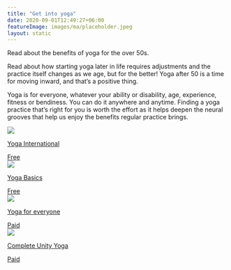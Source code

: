 ```yaml
---
title: "Get into yoga"
date: 2020-09-01T12:49:27+06:00
featureImage: images/ma/placeholder.jpeg
layout: static
---
```


Read about the benefits of yoga for the over 50s.

Read about how starting yoga later in life requires adjustments and the practice itself changes as we age, but for the better! Yoga after 50 is a time for moving inward, and that’s a positive thing.

Yoga is for everyone, whatever your ability or disability, age, experience, fitness or bendiness. You can do it anywhere and anytime. Finding a yoga practice that’s right for you is worth the effort as it helps deepen the neural grooves that help us enjoy the benefits regular practice brings.

<a class="ma-link" href="https://yogainternational.com/article/view/starting-yoga-after-age-49"><div class="ma-card ma-card-Health"><div class="ma-icon"><img src ="/images/icon-check.png"/></div><div class="ma-name"><p>Yoga International</p></div><div class="ma-paid-text"><span>Free</span></div></div></a><a class="ma-link" href="https://www.yogabasics.com/practice/yoga-for-beginners/#:~:text=After%20you%E2%80%99ve%20found%20a%20style%2C%20teacher%2C%20and%20yoga,study%20to%20learn%20more%20about%20yoga%20More%20items"><div class="ma-card ma-card-Health"><div class="ma-icon"><img src ="/images/icon-check.png"/></div><div class="ma-name"><p>Yoga Basics</p></div><div class="ma-paid-text"><span>Free</span></div></div></a><a class="ma-link" href="https://yogaforeveryone.tv/"><div class="ma-card ma-card-Health"><div class="ma-icon"><img src ="/images/icon-pound.png"/></div><div class="ma-name"><p>Yoga for everyone</p></div><div class="ma-paid-text"><span>Paid</span></div></div></a><a class="ma-link" href="https://www.awin1.com/cread.php?awinmid=29057&awinaffid=1198638&ued=https%3A%2F%2Fcompleteunityyoga.com%2F"><div class="ma-card ma-card-Health"><div class="ma-icon"><img src ="/images/icon-pound.png"/></div><div class="ma-name"><p>Complete Unity Yoga</p></div><div class="ma-paid-text"><span>Paid</span></div></div></a>  

<br/><br/>






